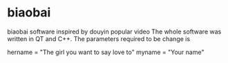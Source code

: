# biaobai
biaobai software
inspired by douyin popular video
The whole software was written in QT and C++.
The parameters required to be change is 

hername = "The girl you want to say love to"
myname = "Your name"


